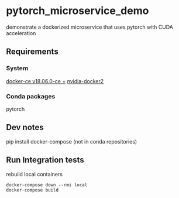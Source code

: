 # pytorch_microservice_demo
demonstrate a dockerized microservice that uses pytorch with CUDA acceleration

## Requirements
### System
[docker-ce v18.06.0-ce +](https://docs.docker.com/v17.09/engine/installation/linux/docker-ce/ubuntu/#uninstall-old-versions)
[nvidia-docker2](https://github.com/NVIDIA/nvidia-docker)

### Conda packages
pytorch


## Dev notes
pip install docker-compose (not in conda repositories)

## Run Integration tests

rebuild local containers
```
docker-compose down --rmi local
docker-compose build
```
